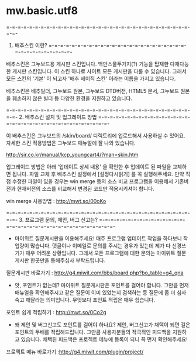 mw.basic.utf8
=============

=-=-=-=-=-=-=-=-=-=-=-=-=-=-=-=-=-=-=-=-=-=-=-=-=-=-=-=-=-=-=-=-=-=-
1. 배추스킨 이란?
=-=-=-=-=-=-=-=-=-=-=-=-=-=-=-=-=-=-=-=-=-=-=-=-=-=-=-=-=-=-=-=-=-=-

배추스킨은 그누보드용 게시판 스킨입니다.
백만스물두가지(?) 기능을 탑재한 다재다능한 게시판 스킨입니다.
이 스킨 하나로 사이트 모든 게시판을 다룰 수 있습니다.
그래서 모든 스킨의 '기본' 이 되고자
'배추 베이직 스킨' 이라는 이름을 가지고 있습니다.

배추스킨은 배추빌더, 그누보드 원본, 그누보드 DTD버전, HTML5 문서,
그누보드 원본을 훼손하지 않은 빌더 등 다양한 환경을 지원하고 있습니다.

=-=-=-=-=-=-=-=-=-=-=-=-=-=-=-=-=-=-=-=-=-=-=-=-=-=-=-=-=-=-=-=-=-=-
2. 배추스킨 설치 및 업그레이드 방법
=-=-=-=-=-=-=-=-=-=-=-=-=-=-=-=-=-=-=-=-=-=-=-=-=-=-=-=-=-=-=-=-=-=-

이 배추스킨은  그누보드의 /skin/board/ 디렉토리에 업로드해서 사용하실 수 있어요.
자세한 스킨 적용방법은 그누보드 매뉴얼에 잘 나와 있습니다.

http://sir.co.kr/manual/kcp_youngcart4/?man=skin.htm

업그레이드 방법은 아래 '업데이트 상세 내용' 을 확인한 후 업데이트 된 파일을 교체하면 됩니다.
파일 교체 후 배추스킨 설정에서 [설정다시읽기] 를 꼭 실행해주세요.
만약 직접 수정한 파일이 있을 경우는 win merge 등의 소스 비교 프로그램을 이용해서
기존버전과 현재버전의 소스를 비교해서 변경된 코드만 적용시키셔야 합니다.

win merge 사용방법 : http://mwt.so/00oKo


=-=-=-=-=-=-=-=-=-=-=-=-=-=-=-=-=-=-=-=-=-=-=-=-=-=-=-=-=-=-=-=-=-=-
3. 프로그램 문의, 제안, 버그 신고는?
=-=-=-=-=-=-=-=-=-=-=-=-=-=-=-=-=-=-=-=-=-=-=-=-=-=-=-=-=-=-=-=-=-=-

- 마이위트 질문게시판을 이용해주세요!
매주 프로그램 업데이트 작업을 하다보니 작업량이 많습니다.
댓글이나 이메일로 문의를 주시는 경우가 있는데 제가 다 신경쓰기가 매우 어려운 상황입니다.
그래서 모든 프로그램에 대한 문의는 마이위트 질문게시판 한곳만을 통해주십사 부탁드립니다.

질문게시판 바로가기 : http://g4.miwit.com/bbs/board.php?bo_table=g4_qna

- 앗, 포인트가 없는데?
마이위트 질문게시판은 포인트를 걸어야 합니다.
그만큼 먼저 매뉴얼을 확인해주시고 같은 질문이 이미 있었는지 검색하는 등
질문에 좀 더 심사숙고 해달라는 의미입니다.
무엇보다 포인트 적립은 매우 쉽습니다.

포인트 쉽게 적립하기 : http://mwt.so/0Co2g

- 왜 제안 및 버그신고도 포인트를 걸어야 하나요?
제안, 버그신고가 채택이 되면 걸은 포인트의 두배를 적립해드립니다.
그만큼 사용자분들의 적극적인 피드백을 지원하고 있습니다.
채택된 피드백은 프로젝트 메뉴에 등록이 되니 꼭 먼저 확인해주세요!

프로젝트 메뉴 바로가기 :http://g4.miwit.com/plugin/project/ 
